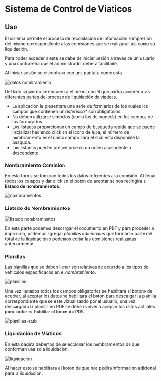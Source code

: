 # Sistema de Control de Viaticos

## Uso
El sistema permite el proceso de recopilación de información e impresión del mismo correspondiente a las comisiones que se realizaran asi como su liquidación.

Para poder acceder a este se debe de iniciar sesión a través de un usuario y una contraseña que el administrador debera facilitarle.

Al Iniciar sesión se encontrara con una pantalla como esta

![datos nombramiento](https://drive.google.com/open?id=0B5WMcGtRhCZxeml0bWxfVVBqLU0)

Del lado izquierdo se encuentra el menu, con el que podra acceder a las diferentes partes del proceso de liquidación de viaticos.

* La aplicación le presentara una serie de formlarios de los cuales los campos que contienen un *asterisico\** son obligatorios.
* No deben utilizarse simbolos (como los de moneda) en los campos de los formularios.
* Los listados proporcionan un campo de busqueda rapida que se puede inicializar haciendo click en el icono de lupa, el número de nombramiento es el único campo para el cual esta disponible la busquda.
* Los listados pueden presentarse en un orden ascendente o descendente.


### Nombramiento Comision
En esta forma se tomaran todos los datos referentes a la comisión. Al llenar todos los campos y dar click en el botón de aceptar se nos redirigira al **listado de nombramientos**.

![nombramientos](https://drive.google.com/open?id=0B5WMcGtRhCZxeml0bWxfVVBqLU0)

### Listado de Nombramientos
![listado nombramientos](https://drive.google.com/open?id=0B5WMcGtRhCZxNHlvQ3VHdFBRaVE)

En esta parte podemos descargar el documento en PDF y para proceder a imprimirlo, podemos agregar *planillas adicionales* que formaran parte del total de la liquidación o podemos editar las comisiones realizadas anteriormente.

### Planillas
Las planillas que se deben llenar son relativas de acuerdo a los tipos de vehiculos especificados en el *nombramiento*.

![planillas](https://drive.google.com/open?id=0B5WMcGtRhCZxUHlDMmRMRDRrQzQ)

Una vez llenados todos los campos obligatorios se habilitara el botono de aceptar, al aceptar los datos se habilitara el boton para descargar la planilla correspondiente que se este vizualisando por el usuario, una vez descargado la planilla en PDF se deben volver a aceptar los datos actuales para poder re-habilitar el boton de PDF.

![planillas-stub](https://drive.google.com/open?id=0B5WMcGtRhCZxbUxpcDlaZGRyaXc)

### Liquidación de Viaticos
En esta página debemos de seleccionar los nombramientos de que conforman una sola liquidación.

![liquidacion](https://drive.google.com/open?id=0B5WMcGtRhCZxV1VjTDRveUFCb28)

Al hacer esto se habilitara el boton de que nos pedira información adicional para la liquidación.
